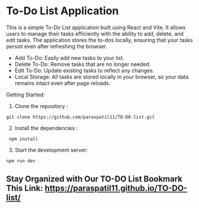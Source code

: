 # To-Do List Application
This is a simple To-Do List application built using React and Vite. It allows users to manage their tasks efficiently with the ability to add, delete, and edit tasks. The application stores the to-dos locally, ensuring that your tasks persist even after refreshing the browser.

- Add To-Do: Easily add new tasks to your list.<br>
- Delete To-Do: Remove tasks that are no longer needed.<br>
- Edit To-Do: Update existing tasks to reflect any changes.<br>
- Local Storage: All tasks are stored locally in your browser, so your data remains intact even after page reloads.

Getting Started:
1. Clone the repository :
 ```
git clone https://github.com/paraspatil11/TO-DO-list.git
```
2. Install the dependencies :
```
 npm install
```
3. Start the development server:
```
npm run dev
```

## Stay Organized with Our TO-DO List Bookmark This Link: https://paraspatil11.github.io/TO-DO-list/
